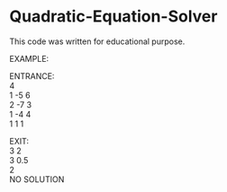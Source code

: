 # Quadratic-Equation-Solver
This code was written for educational purpose.

EXAMPLE:

ENTRANCE:<br />
4<br />
1 -5 6<br />
2 -7 3<br />
1 -4 4<br />
1 1 1<br />

EXIT:<br />
3 2<br />
3 0.5<br />
2<br />
NO SOLUTION
